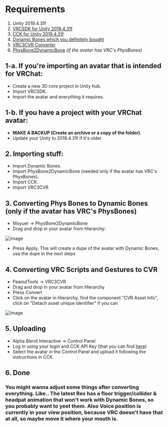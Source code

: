 # Requirements
1. Unity 2019.4.31f
1. [VRCSDK for Unity 2019.4.31f](https://vrchat.com/download/sdk3-avatars)
1. [CCK for Unity 2019.4.31f](https://files.abidata.io/static_web/ChilloutVR%20CCK%20v3.3%20RELEASE.unitypackage)
1. [Dynamic Bones which you definitely bought](https://www.google.com/search?q=dynamic+bones+unitypackage)
1. [VRC3CVR Converter](https://github.com/imagitama/vrc3cvr/releases)
1. [PhysBone2DynamicBone](https://booth.pm/en/items/4032295) _(if the avatar has VRC's PhysBones)_


## 1-a. If you're importing an avatar that is intended for VRChat:
* Create a new 3D core project in Unity hub.
* Import VRCSDK.
* Import the avatar and everything it requires.

## 1-b. If you have a project with your VRChat avatar:
* __**MAKE A BACKUP** (Create an archive or a copy of the folder)__.
* Update your Unity to 2019.4.31f if it's older.

## 2. Importing stuff:
* Import Dynamic Bones.
* Import PhysBone2DynamicBone (needed only if the avatar has VRC's PhysBones).
* Import CCK.
* Import VRC3CVR

## 3. Converting Phys Bones to Dynamic Bones (**only if the avatar has VRC's PhysBones**)
* Moyuer -> PhysBone2DynamicBone
* Drag and drop in your avatar from Hierarchy:

![image](https://user-images.githubusercontent.com/24230448/181514243-bcf09b16-2b2a-449f-a78f-11ff984332db.png)
* Press Apply. This will create a dupe of the avatar with Dynamic Bones, use the dupe in the next steps

## 4. Converting VRC Scripts and Gestures to CVR
* PeanutTools -> VRC3CVR
* Drag and drop in your avatar from Hierarchy
* Press Convert
* Click on the avatar in Hierarchy, find the component "CVR Asset Info", click on "Detach asset unique identifier" if you can

![image](https://user-images.githubusercontent.com/24230448/181520625-b04a305c-2059-481c-b529-f91164b55a80.png)


## 5. Uploading
* Alpha Blend Interactive -> Control Panel
* Log in using your login and CCK API Key (that you can find [here](https://hub.abinteractive.net/my?cat=edit))
* Select the avatar in the Control Panel and upload it following the instructions in CCK.

## 6. Done
### You might wanna adjust some things after converting everything. Like.. The latest Rex has a floor trigger/collider & headpat animation that won't work with Dynamic Bones, so you probably want to yeet them. Also Voice position is currently in your view position, because VRC doesn't have that at all, so maybe move it where your mouth is.
